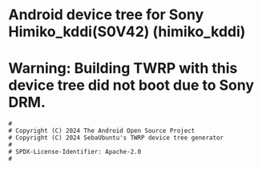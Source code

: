 # Android device tree for Sony Himiko_kddi(S0V42) (himiko_kddi)
# Warning: Building TWRP with this device tree did not boot due to Sony DRM.

```
#
# Copyright (C) 2024 The Android Open Source Project
# Copyright (C) 2024 SebaUbuntu's TWRP device tree generator
#
# SPDX-License-Identifier: Apache-2.0
#
```
